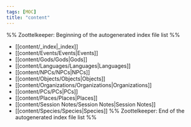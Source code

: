 ```yaml
---
tags: [MOC]
title: "content"
---
```




%% Zoottelkeeper: Beginning of the autogenerated index file list  %%
-  [[content/_index|_index]]
-  [[content/Events/Events|Events]]
-  [[content/Gods/Gods|Gods]]
-  [[content/Languages/Languages|Languages]]
-  [[content/NPCs/NPCs|NPCs]]
-  [[content/Objects/Objects|Objects]]
-  [[content/Organizations/Organizations|Organizations]]
-  [[content/PCs/PCs|PCs]]
-  [[content/Places/Places|Places]]
-  [[content/Session Notes/Session Notes|Session Notes]]
-  [[content/Species/Species|Species]]
%% Zoottelkeeper: End of the autogenerated index file list  %%

